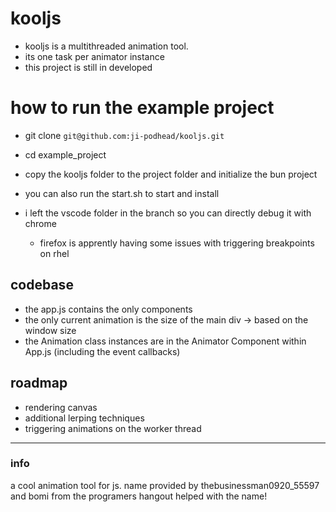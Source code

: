 # kooljs 
- kooljs is a multithreaded animation tool.
- its one task per animator instance
- this project is still in developed 

# how to run the example project
- git clone `git@github.com:ji-podhead/kooljs.git`
- cd example_project
- copy the kooljs folder to the project folder and initialize the bun project
- you can also run the start.sh to start and install

- i left the vscode folder in the branch so you can directly debug it with chrome
  - firefox is apprently having some issues with triggering breakpoints on rhel

## codebase

- the app.js contains the only components
- the only current animation is the size of the main div -> based on the window size
- the Animation class instances are in the Animator Component within App.js (including the event callbacks)

## roadmap
- rendering canvas 
- additional lerping techniques
- triggering animations on the worker thread

---

### info
a cool animation tool for js. name provided by thebusinessman0920_55597 and bomi from the programers hangout helped with the name!